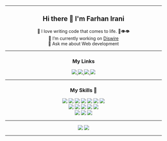 <hr>

<h2 align = "center">Hi there 👋 I'm Farhan Irani</h2>

<p align="center">
🚀 I love writing code that comes to life. 🌱👁️👁️<br>
🔭 I’m currently working on <a href="https://diswire.herokuapp.com/reg">Diswire</a> <br>
<!--🌱 I’m currently learning Redux <br> -->
💬 Ask me about Web development<br>
</p>

<hr>

<h3 align="center">My Links</h3>
<p align="center">
<a href="https://www.linkedin.com/in/farhanirani">
  <img src = "https://img.shields.io/badge/linkedin-%230077B5.svg?&style=for-the-badge&logo=linkedin&logoColor=white">
</a>
<a href="https://www.instagram.com/fki_20">
  <img src = "https://img.shields.io/badge/instagram-%23E4405F.svg?&style=for-the-badge&logo=instagram&logoColor=white">
</a> 
<a href="https://dev.to/farhanirani">
  <img src = "https://img.shields.io/badge/DEV.TO-%230A0A0A.svg?&style=for-the-badge&logo=dev-dot-to&logoColor=white">
</a>
<img src = "https://badges.pufler.dev/visits/farhanirani/farhanirani?style=for-the-badge">
</p>

<hr>

<h3 align="center">My Skills 🚀</h3>
<p align="center">
<img src = "https://img.shields.io/badge/react%20-%2320232a.svg?&style=for-the-badge&logo=react&logoColor=%2361DAFB"/>
<!-- <img src = "https://img.shields.io/badge/redux%20-%23593d88.svg?&style=for-the-badge&logo=redux&logoColor=white"/>                -->
<img src = "https://img.shields.io/badge/express.js%20-%23404d59.svg?&style=for-the-badge"/>                                     
<img src = "https://img.shields.io/badge/node.js%20-%2343853D.svg?&style=for-the-badge&logo=node.js&logoColor=white"/>  
<img src = "https://img.shields.io/badge/javascript-%23F7DF1E.svg?&style=for-the-badge&logo=javascript&logoColor=black" /> 
<!-- <img src = "https://img.shields.io/badge/javascript%20-%23323330.svg?&style=for-the-badge&logo=javascript&logoColor=%23F7DF1E"/>  -->
<img src = "https://img.shields.io/badge/MongoDB-%234ea94b.svg?&style=for-the-badge&logo=mongodb&logoColor=white"/>
<img src = "https://img.shields.io/badge/firebase%20-%23039BE5.svg?&style=for-the-badge&logo=firebase"/>
<img src = "https://img.shields.io/badge/mysql-%2300000f.svg?&style=for-the-badge&logo=mysql&logoColor=white"/>          
<br>
<img src = "https://img.shields.io/badge/html5%20-%23E34F26.svg?&style=for-the-badge&logo=html5&logoColor=white"/>               
<!-- <img src = "https://img.shields.io/badge/html-%23239120.svg?&style=for-the-badge&logo=html5&logoColor=white" />  -->
<img src = "https://img.shields.io/badge/css3%20-%231572B6.svg?&style=for-the-badge&logo=css3&logoColor=white"/>                 
<!-- <img src = "https://img.shields.io/badge/css-%23239120.svg?&style=for-the-badge&logo=css3&logoColor=white" />  -->
<img src = "https://img.shields.io/badge/bootstrap%20-%23563D7C.svg?&style=for-the-badge&logo=bootstrap&logoColor=white"/>       
<img src = "https://img.shields.io/badge/material%20ui%20-%230081CB.svg?&style=for-the-badge&logo=material-ui&logoColor=white"/> 
<img src = "https://img.shields.io/badge/php%20-%23777BB4.svg?&style=for-the-badge&logo=php&logoColor=white"/>                   
<!-- <img src = "https://img.shields.io/badge/laravel%20-%23FF2D20.svg?&style=for-the-badge&logo=laravel&logoColor=white"/>            -->
<!-- <img src = "https://img.shields.io/badge/flask%20-%23000.svg?&style=for-the-badge&logo=flask&logoColor=white"/>                   -->
<br>
<img src = "https://img.shields.io/badge/python%20-%2314354C.svg?&style=for-the-badge&logo=python&logoColor=white"/>             
<!-- <img src = "https://img.shields.io/badge/python-%233776AB.svg?&style=for-the-badge&logo=python&logoColor=white" />  -->
<img src = "https://img.shields.io/badge/c++%20-%2300599C.svg?&style=for-the-badge&logo=c%2B%2B&logoColor=white"/>                
<img src = "https://img.shields.io/badge/java%20-%23ED8B00.svg?&style=for-the-badge&logo=java&logoColor=white"/>                 
<!-- <img src = "https://img.shields.io/badge/markdown%20-%23000000.svg?&style=for-the-badge&logo=markdown&logoColor=white"/>          -->
</p>

<hr>

<p align="center">
<img src = "https://github-readme-stats.vercel.app/api/top-langs/?username=farhanirani&hide=C,pug&theme=algolia&langs_count=8&layout=compact">
<img src = "https://github-readme-stats.vercel.app/api?username=farhanirani&theme=algolia&show_icons=true&hide=issues" />
</p>

<hr>
